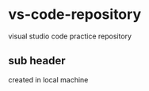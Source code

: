 # vs-code-repository
visual studio code practice repository


## sub header
created in local machine